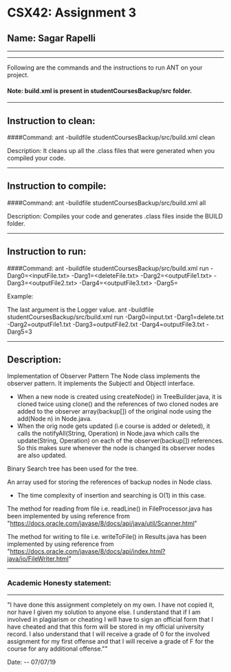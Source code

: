 # CSX42: Assignment 3
## Name: Sagar Rapelli

-----------------------------------------------------------------------
-----------------------------------------------------------------------


Following are the commands and the instructions to run ANT on your project.
#### Note: build.xml is present in studentCoursesBackup/src folder.

-----------------------------------------------------------------------
## Instruction to clean:

####Command: 
ant -buildfile studentCoursesBackup/src/build.xml clean

Description: It cleans up all the .class files that were generated when you
compiled your code.

-----------------------------------------------------------------------
## Instruction to compile:

####Command: ant -buildfile studentCoursesBackup/src/build.xml all

Description: Compiles your code and generates .class files inside the BUILD folder.

-----------------------------------------------------------------------
## Instruction to run:

####Command: 
ant -buildfile studentCoursesBackup/src/build.xml run -Darg0=<inputFile.txt> -Darg1=<deleteFile.txt> -Darg2=<outputFile1.txt> -Darg3=<outputFile2.txt> -Darg4=<outputFile3.txt> -Darg5=<Logger-Value> 

Example:

The last argument is the Logger value. 
ant -buildfile studentCoursesBackup/src/build.xml run -Darg0=input.txt -Darg1=delete.txt -Darg2=outputFile1.txt -Darg3=outputFile2.txt -Darg4=outputFile3.txt -Darg5=3



-----------------------------------------------------------------------
## Description:

Implementation of Observer Pattern
  The Node class implements the observer pattern. It implements the SubjectI and ObjectI interface.

  - When a new node is created using createNode() in TreeBuilder.java, it is cloned twice using clone() and the references of two cloned nodes are added to the observer array(backup[]) of the original node using the add(Node n) in Node.java.
  - When the orig node gets updated (i.e course is added or deleted), it calls the notifyAll(String, Operation) in Node.java which calls the update(String, Operation) on each of the observer(backup[]) references. So this makes sure whenever the node is changed its observer nodes are also updated.


Binary Search tree has been used for the tree.

An array used for storing the references of backup nodes in Node class.
  - The time complexity of insertion and searching is O(1) in this case.


The method for reading from file i.e. readLine() in FileProcessor.java 
has been implemented by using reference from
"https://docs.oracle.com/javase/8/docs/api/java/util/Scanner.html"


The method for writing to file i.e. writeToFile() in Results.java 
has been implemented by using reference from
"https://docs.oracle.com/javase/8/docs/api/index.html?java/io/FileWriter.html"


-----------------------------------------------------------------------
### Academic Honesty statement:
-----------------------------------------------------------------------

"I have done this assignment completely on my own. I have not copied
it, nor have I given my solution to anyone else. I understand that if
I am involved in plagiarism or cheating I will have to sign an
official form that I have cheated and that this form will be stored in
my official university record. I also understand that I will receive a
grade of 0 for the involved assignment for my first offense and that I
will receive a grade of F for the course for any additional
offense.""

Date: -- 07/07/19


